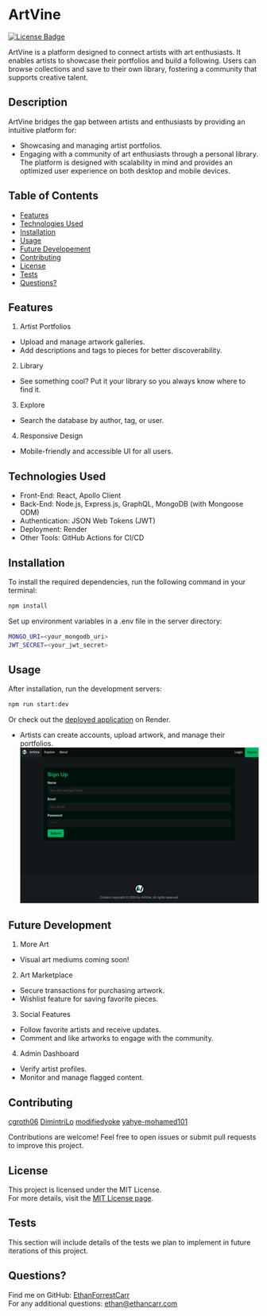 # ArtVine

[![License Badge](https://img.shields.io/badge/License-MIT-blue.svg)](https://opensource.org/licenses/MIT)

ArtVine is a platform designed to connect artists with art enthusiasts. It enables artists to showcase their portfolios and build a following. Users can browse collections and save to their own library, fostering a community that supports creative talent.

## Description
ArtVine bridges the gap between artists and enthusiasts by providing an intuitive platform for:
- Showcasing and managing artist portfolios.
- Engaging with a community of art enthusiasts through a personal library.  
The platform is designed with scalability in mind and provides an optimized user experience on both desktop and mobile devices.

## Table of Contents
- [Features](#features)
- [Technologies Used](#technologies-used)
- [Installation](#installation)
- [Usage](#usage)
- [Future Developement](#future-development)
- [Contributing](#contributing)
- [License](#license)
- [Tests](#tests)
- [Questions?](#questions)

## Features
1. Artist Portfolios
- Upload and manage artwork galleries.
- Add descriptions and tags to pieces for better discoverability.
2. Library
- See something cool? Put it your library so you always know where to find it.
3. Explore
- Search the database by author, tag, or user.
4. Responsive Design
- Mobile-friendly and accessible UI for all users.

## Technologies Used
- Front-End: React, Apollo Client
- Back-End: Node.js, Express.js, GraphQL, MongoDB (with Mongoose ODM)
- Authentication: JSON Web Tokens (JWT)
- Deployment: Render
- Other Tools: GitHub Actions for CI/CD

## Installation
To install the required dependencies, run the following command in your terminal:

```bash
npm install
```

Set up environment variables in a .env file in the server directory:

```bash
MONGO_URI=<your_mongodb_uri>
JWT_SECRET=<your_jwt_secret>
```

## Usage
After installation, run the development servers:

```bash
npm run start:dev
```

Or check out the [deployed application](https://artvine.onrender.com) on Render.

- Artists can create accounts, upload artwork, and manage their portfolios.
![Signup page screenshot](client/src/assets/screenshots/signup.png)

## Future Development
1. More Art
- Visual art mediums coming soon!
2. Art Marketplace
- Secure transactions for purchasing artwork.
- Wishlist feature for saving favorite pieces.
3. Social Features
- Follow favorite artists and receive updates.
- Comment and like artworks to engage with the community.
4. Admin Dashboard
- Verify artist profiles.
- Monitor and manage flagged content.

## Contributing
[cgroth06](https://github.com/cgroth06)
[DimintriLo](https://github.com/DimintriLo)
[modifiedyoke](https://github.com/modifiedyoke)
[yahye-mohamed101](https://github.com/yahye-mohamed101)

Contributions are welcome! Feel free to open issues or submit pull requests to improve this project.

## License
This project is licensed under the MIT License.  
For more details, visit the [MIT License page](https://opensource.org/licenses/MIT).

## Tests
This section will include details of the tests we plan to implement in future iterations of this project.

## Questions?
Find me on GitHub: [EthanForrestCarr](https://github.com/EthanForrestCarr)  
For any additional questions: ethan@ethancarr.com
